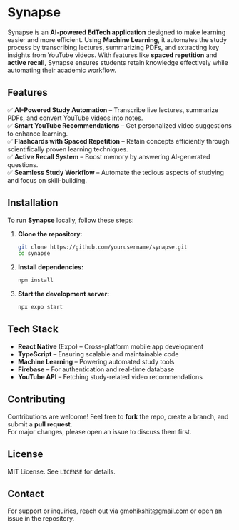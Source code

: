 # Synapse

Synapse is an **AI-powered EdTech application** designed to make learning easier and more efficient. Using **Machine Learning**, it automates the study process by transcribing lectures, summarizing PDFs, and extracting key insights from YouTube videos. With features like **spaced repetition** and **active recall**, Synapse ensures students retain knowledge effectively while automating their academic workflow.

## Features

✅ **AI-Powered Study Automation** – Transcribe live lectures, summarize PDFs, and convert YouTube videos into notes.  
✅ **Smart YouTube Recommendations** – Get personalized video suggestions to enhance learning.  
✅ **Flashcards with Spaced Repetition** – Retain concepts efficiently through scientifically proven learning techniques.  
✅ **Active Recall System** – Boost memory by answering AI-generated questions.  
✅ **Seamless Study Workflow** – Automate the tedious aspects of studying and focus on skill-building.

## Installation

To run **Synapse** locally, follow these steps:

1. **Clone the repository:**
   ```sh
   git clone https://github.com/yourusername/synapse.git
   cd synapse
   ```

2. **Install dependencies:**
   ```sh
   npm install
   ```

3. **Start the development server:**
   ```sh
   npx expo start
   ```

## Tech Stack

- **React Native** (Expo) – Cross-platform mobile app development
- **TypeScript** – Ensuring scalable and maintainable code
- **Machine Learning** – Powering automated study tools
- **Firebase** – For authentication and real-time database
- **YouTube API** – Fetching study-related video recommendations

## Contributing

Contributions are welcome! Feel free to **fork** the repo, create a branch, and submit a **pull request**.  
For major changes, please open an issue to discuss them first.

## License

MIT License. See `LICENSE` for details.

## Contact

For support or inquiries, reach out via [gmohikshit@gmail.com](mailto:gmohikshit@gmail.com) or open an issue in the repository.
